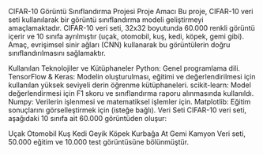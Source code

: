 CIFAR-10 Görüntü Sınıflandırma Projesi
Proje Amacı
Bu proje, CIFAR-10 veri seti kullanılarak bir görüntü sınıflandırma modeli geliştirmeyi amaçlamaktadır. CIFAR-10 veri seti, 32x32 boyutunda 60.000 renkli görüntü içerir ve 10 sınıfa ayrılmıştır (uçak, otomobil, kuş, kedi, köpek, gemi gibi). Amaç, evrişimsel sinir ağları (CNN) kullanarak bu görüntülerin doğru sınıflandırılmasını sağlamaktır.

Kullanılan Teknolojiler ve Kütüphaneler
Python: Genel programlama dili.
TensorFlow & Keras: Modelin oluşturulması, eğitimi ve değerlendirilmesi için kullanılan yüksek seviyeli derin öğrenme kütüphaneleri.
scikit-learn: Model değerlendirmesi için F1 skoru ve sınıflandırma raporu alınmasında kullanıldı.
Numpy: Verilerin işlenmesi ve matematiksel işlemler için.
Matplotlib: Eğitim sonuçlarını görselleştirmek için (isteğe bağlı).
Veri Seti
CIFAR-10 veri seti, aşağıdaki 10 sınıfa ait 60.000 görüntüden oluşur:

Uçak
Otomobil
Kuş
Kedi
Geyik
Köpek
Kurbağa
At
Gemi
Kamyon
Veri seti, 50.000 eğitim ve 10.000 test görüntüsüne bölünmüştür.
